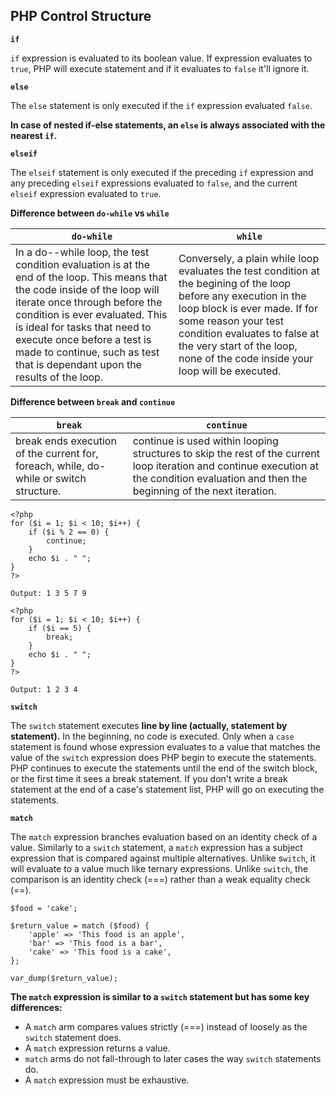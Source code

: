 ## PHP Control Structure ##

**```if```**

```if``` expression is evaluated to its boolean value. If expression evaluates to ```true```, PHP will execute statement and if it evaluates to ```false``` it'll ignore it.

**```else```**

The ```else``` statement is only executed if the ```if``` expression evaluated ```false```.

**In case of nested if-else statements, an ```else``` is always associated with the nearest ```if```.**

**```elseif```**

The ```elseif``` statement is only executed if the preceding ```if``` expression and any preceding ```elseif``` expressions evaluated to ```false```, and the current ```elseif``` expression evaluated to ```true```.

**Difference between ```do-while``` vs ```while```**

|   ```do-while```                            |       ```while```                                           |
|---------------------------------------|-------------------------------------------------------|
|In a do--while loop, the test condition evaluation is at the end of the loop.  This means that the code inside of the loop will iterate once through before the condition is ever evaluated.  This is ideal for tasks that need to execute once before a test is made to continue, such as test that is dependant upon the results of the loop. | Conversely, a plain while loop evaluates the test condition at the begining of the loop before any execution in the loop block is ever made. If for some reason your test condition evaluates to false at the very start of the loop, none of the code inside your loop will be executed.

**Difference between ```break``` and ```continue```**

|       ```break```                               |               ```continue```                                |
|-------------------------------------------|-------------------------------------------------------|
|break ends execution of the current for, foreach, while, do-while or switch structure.| continue is used within looping structures to skip the rest of the current loop iteration and continue execution at the condition evaluation and then the beginning of the next iteration.|
```
<?php
for ($i = 1; $i < 10; $i++) {
    if ($i % 2 == 0) {
        continue;
    }
    echo $i . " ";
}
?>
```

```
Output: 1 3 5 7 9
```

```
<?php
for ($i = 1; $i < 10; $i++) {
    if ($i == 5) {
        break;
    }
    echo $i . " ";
}
?>
```
```
Output: 1 2 3 4
```

**```switch```**

The ```switch``` statement executes **line by line (actually, statement by statement).** In the beginning, no code is executed. Only when a ```case``` statement is found whose expression evaluates to a value that matches the value of the ```switch``` expression does PHP begin to execute the statements. PHP continues to execute the statements until the end of the switch block, or the first time it sees a break statement. If you don't write a break statement at the end of a case's statement list, PHP will go on executing the statements.

**```match```**

The ```match``` expression branches evaluation based on an identity check of a value. Similarly to a ```switch``` statement, a ```match``` expression has a subject expression that is compared against multiple alternatives. Unlike s```witch```, it will evaluate to a value much like ternary expressions. Unlike ```switch```, the comparison is an identity check (===) rather than a weak equality check (==).

```
$food = 'cake';

$return_value = match ($food) {
    'apple' => 'This food is an apple',
    'bar' => 'This food is a bar',
    'cake' => 'This food is a cake',
};

var_dump($return_value);
```

**The ```match``` expression is similar to a ```switch``` statement but has some key differences:**
* A ```match``` arm compares values strictly (===) instead of loosely as the ```switch``` statement does.
* A ```match``` expression returns a value.
* ```match``` arms do not fall-through to later cases the way ```switch``` statements do.
* A ```match``` expression must be exhaustive.
